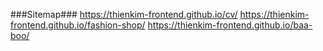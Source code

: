 ###Sitemap###
https://thienkim-frontend.github.io/cv/
https://thienkim-frontend.github.io/fashion-shop/
https://thienkim-frontend.github.io/baa-boo/